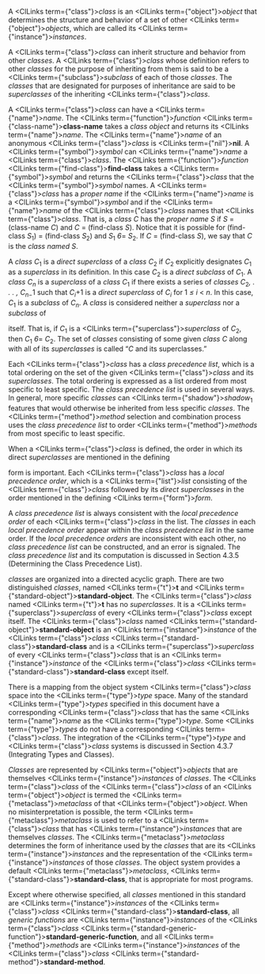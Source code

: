  



A <ClLinks  term={"class"}><i>class</i></ClLinks> is an <ClLinks  term={"object"}><i>object</i></ClLinks> that determines the structure and behavior of a set of other <ClLinks  term={"object"}><i>objects</i></ClLinks>, which are called its <ClLinks  term={"instance"}><i>instances</i></ClLinks>. 



A <ClLinks  term={"class"}><i>class</i></ClLinks> can inherit structure and behavior from other *classes*. A <ClLinks  term={"class"}><i>class</i></ClLinks> whose definition refers to other *classes* for the purpose of inheriting from them is said to be a <ClLinks  term={"subclass"}><i>subclass</i></ClLinks> of each of those *classes*. The *classes* that are designated for purposes of inheritance are said to be *superclasses* of the inheriting <ClLinks  term={"class"}><i>class</i></ClLinks>. 



A <ClLinks  term={"class"}><i>class</i></ClLinks> can have a <ClLinks  term={"name"}><i>name</i></ClLinks>. The <ClLinks  term={"function"}><i>function</i></ClLinks> <ClLinks  term={"class-name"}><b>class-name</b></ClLinks> takes a *class object* and returns its <ClLinks  term={"name"}><i>name</i></ClLinks>. The <ClLinks  term={"name"}><i>name</i></ClLinks> of an anonymous <ClLinks  term={"class"}><i>class</i></ClLinks> is <ClLinks  term={"nil"}><b>nil</b></ClLinks>. A <ClLinks  term={"symbol"}><i>symbol</i></ClLinks> can <ClLinks  term={"name"}><i>name</i></ClLinks> a <ClLinks  term={"class"}><i>class</i></ClLinks>. The <ClLinks  term={"function"}><i>function</i></ClLinks> <ClLinks  term={"find-class"}><b>find-class</b></ClLinks> takes a <ClLinks  term={"symbol"}><i>symbol</i></ClLinks> and returns the <ClLinks  term={"class"}><i>class</i></ClLinks> that the <ClLinks  term={"symbol"}><i>symbol</i></ClLinks> names. A <ClLinks  term={"class"}><i>class</i></ClLinks> has a *proper name* if the <ClLinks  term={"name"}><i>name</i></ClLinks> is a <ClLinks  term={"symbol"}><i>symbol</i></ClLinks> and if the <ClLinks  term={"name"}><i>name</i></ClLinks> of the <ClLinks  term={"class"}><i>class</i></ClLinks> names that <ClLinks  term={"class"}><i>class</i></ClLinks>. That is, a *class C* has the *proper name S* if *S* = (class-name *C*) and *C* = (find-class *S*). Notice that it is possible for (find-class *S*<sub>1</sub>) = (find-class *S*<sub>2</sub>) and *S*<sub>1</sub> *6*= *S*<sub>2</sub>. If *C* = (find-class *S*), we say that *C* is the *class named S*. 



A <i>class C</i><sub>1</sub> is a <i>direct superclass</i> of a <i>class C</i><sub>2</sub> if <i>C</i><sub>2</sub> explicitly designates <i>C</i><sub>1</sub> as a <i>superclass</i> in its definition. In this case <i>C</i><sub>2</sub> is a <i>direct subclass</i> of <i>C</i><sub>1</sub>. A <i>class C<sub>n</sub></i> is a <i>superclass</i> of a <i>class C</i><sub>1</sub> if there exists a series of <i>classes C</i><sub>2</sub><i>, . . . , C<sub>n−</sub></i>1 such that <i>C<sub>i</sub></i>+1 is a <i>direct superclass</i> of <i>C<sub>i</sub></i> for 1 <i>≤ i</i> &lt; <i>n</i>. In this case, <i>C</i><sub>1</sub> is a <i>subclass</i> of <i>C<sub>n</sub></i>. A <i>class</i> is considered neither a <i>superclass</i> nor a <i>subclass</i> of 



itself. That is, if *C*<sub>1</sub> is a <ClLinks  term={"superclass"}><i>superclass</i></ClLinks> of *C*<sub>2</sub>, then *C*<sub>1</sub> *6*= *C*<sub>2</sub>. The set of *classes* consisting of some given *class C* along with all of its *superclasses* is called “*C* and its superclasses.” 



Each <ClLinks  term={"class"}><i>class</i></ClLinks> has a *class precedence list*, which is a total ordering on the set of the given <ClLinks  term={"class"}><i>class</i></ClLinks> and its *superclasses*. The total ordering is expressed as a list ordered from most specific to least specific. The *class precedence list* is used in several ways. In general, more specific *classes* can <ClLinks  term={"shadow"}><i>shadow</i></ClLinks><sub>1</sub> features that would otherwise be inherited from less specific *classes*. The <ClLinks  term={"method"}><i>method</i></ClLinks> selection and combination process uses the *class precedence list* to order <ClLinks  term={"method"}><i>methods</i></ClLinks> from most specific to least specific. 



When a <ClLinks  term={"class"}><i>class</i></ClLinks> is defined, the order in which its direct *superclasses* are mentioned in the defining 











form is important. Each <ClLinks  term={"class"}><i>class</i></ClLinks> has a *local precedence order*, which is a <ClLinks  term={"list"}><i>list</i></ClLinks> consisting of the <ClLinks  term={"class"}><i>class</i></ClLinks> followed by its *direct superclasses* in the order mentioned in the defining <ClLinks  term={"form"}><i>form</i></ClLinks>. 



A *class precedence list* is always consistent with the *local precedence order* of each <ClLinks  term={"class"}><i>class</i></ClLinks> in the list. The *classes* in each *local precedence order* appear within the *class precedence list* in the same order. If the *local precedence orders* are inconsistent with each other, no *class precedence list* can be constructed, and an error is signaled. The *class precedence list* and its computation is discussed in Section 4.3.5 (Determining the Class Precedence List). 



*classes* are organized into a directed acyclic graph. There are two distinguished *classes*, named <ClLinks  term={"t"}><b>t</b></ClLinks> and <ClLinks  term={"standard-object"}><b>standard-object</b></ClLinks>. The <ClLinks  term={"class"}><i>class</i></ClLinks> named <ClLinks  term={"t"}><b>t</b></ClLinks> has no *superclasses*. It is a <ClLinks  term={"superclass"}><i>superclass</i></ClLinks> of every <ClLinks  term={"class"}><i>class</i></ClLinks> except itself. The <ClLinks  term={"class"}><i>class</i></ClLinks> named <ClLinks  term={"standard-object"}><b>standard-object</b></ClLinks> is an <ClLinks  term={"instance"}><i>instance</i></ClLinks> of the <ClLinks  term={"class"}><i>class</i></ClLinks> <ClLinks  term={"standard-class"}><b>standard-class</b></ClLinks> and is a <ClLinks  term={"superclass"}><i>superclass</i></ClLinks> of every <ClLinks  term={"class"}><i>class</i></ClLinks> that is an <ClLinks  term={"instance"}><i>instance</i></ClLinks> of the <ClLinks  term={"class"}><i>class</i></ClLinks> <ClLinks  term={"standard-class"}><b>standard-class</b></ClLinks> except itself. 



There is a mapping from the object system <ClLinks  term={"class"}><i>class</i></ClLinks> space into the <ClLinks  term={"type"}><i>type</i></ClLinks> space. Many of the standard <ClLinks  term={"type"}><i>types</i></ClLinks> specified in this document have a corresponding <ClLinks  term={"class"}><i>class</i></ClLinks> that has the same <ClLinks  term={"name"}><i>name</i></ClLinks> as the <ClLinks  term={"type"}><i>type</i></ClLinks>. Some <ClLinks  term={"type"}><i>types</i></ClLinks> do not have a corresponding <ClLinks  term={"class"}><i>class</i></ClLinks>. The integration of the <ClLinks  term={"type"}><i>type</i></ClLinks> and <ClLinks  term={"class"}><i>class</i></ClLinks> systems is discussed in Section 4.3.7 (Integrating Types and Classes). 



*Classes* are represented by <ClLinks  term={"object"}><i>objects</i></ClLinks> that are themselves <ClLinks  term={"instance"}><i>instances</i></ClLinks> of *classes*. The <ClLinks  term={"class"}><i>class</i></ClLinks> of the <ClLinks  term={"class"}><i>class</i></ClLinks> of an <ClLinks  term={"object"}><i>object</i></ClLinks> is termed the <ClLinks  term={"metaclass"}><i>metaclass</i></ClLinks> of that <ClLinks  term={"object"}><i>object</i></ClLinks>. When no misinterpretation is possible, the term <ClLinks  term={"metaclass"}><i>metaclass</i></ClLinks> is used to refer to a <ClLinks  term={"class"}><i>class</i></ClLinks> that has <ClLinks  term={"instance"}><i>instances</i></ClLinks> that are themselves *classes*. The <ClLinks  term={"metaclass"}><i>metaclass</i></ClLinks> determines the form of inheritance used by the *classes* that are its <ClLinks  term={"instance"}><i>instances</i></ClLinks> and the representation of the <ClLinks  term={"instance"}><i>instances</i></ClLinks> of those *classes*. The object system provides a default <ClLinks  term={"metaclass"}><i>metaclass</i></ClLinks>, <ClLinks  term={"standard-class"}><b>standard-class</b></ClLinks>, that is appropriate for most programs. 



Except where otherwise specified, all *classes* mentioned in this standard are <ClLinks  term={"instance"}><i>instances</i></ClLinks> of the <ClLinks  term={"class"}><i>class</i></ClLinks> <ClLinks  term={"standard-class"}><b>standard-class</b></ClLinks>, all *generic functions* are <ClLinks  term={"instance"}><i>instances</i></ClLinks> of the <ClLinks  term={"class"}><i>class</i></ClLinks> <ClLinks  term={"standard-generic-function"}><b>standard-generic-function</b></ClLinks>, and all <ClLinks  term={"method"}><i>methods</i></ClLinks> are <ClLinks  term={"instance"}><i>instances</i></ClLinks> of the <ClLinks  term={"class"}><i>class</i></ClLinks> <ClLinks  term={"standard-method"}><b>standard-method</b></ClLinks>. 



